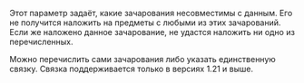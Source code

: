 Этот параметр задаёт, какие зачарования несовместимы с данным. Его не получится наложить на предметы с любыми из этих зачарований. Если же наложено данное зачарование, не удастся наложить ни одно из перечисленных.

Можно перечислить сами зачарования либо указать единственную связку. Связка поддерживается только в версиях 1.21 и выше.